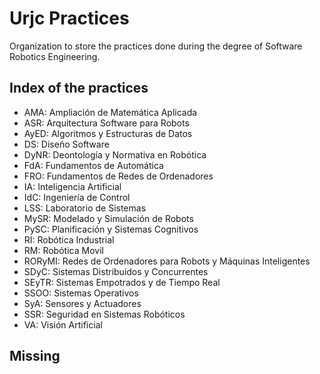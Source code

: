 # Urjc Practices
Organization to store the practices done during the degree of Software Robotics Engineering.

## Index of the practices

- AMA: Ampliación de Matemática Aplicada
- ASR: Arquitectura Software para Robots
- AyED: Algoritmos y Estructuras de Datos
- DS: Diseño Software
- DyNR: Deontología y Normativa en Robótica
- FdA: Fundamentos de Automática
- FRO: Fundamentos de Redes de Ordenadores
- IA: Inteligencia Artificial 
- IdC: Ingeniería de Control
- LSS: Laboratorio de Sistemas
- MySR: Modelado y Simulación de Robots
- PySC: Planificación y Sistemas Cognitivos
- RI: Robótica Industrial
- RM: Robótica Movil
- RORyMI: Redes de Ordenadores para Robots y Máquinas Inteligentes
- SDyC: Sistemas Distribuidos y Concurrentes
- SEyTR: Sistemas Empotrados y de Tiempo Real
- SSOO: Sistemas Operativos
- SyA: Sensores y Actuadores
- SSR: Seguridad en Sistemas Robóticos
- VA: Visión Artificial

## Missing

